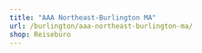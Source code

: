 ```yaml
---
title: "AAA Northeast-Burlington MA"
url: /burlington/aaa-northeast-burlington-ma/
shop: Reisebüro
---
```

